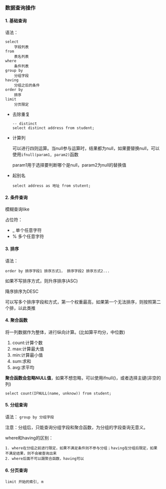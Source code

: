 ### 数据查询操作                                                                                                                                

#### 1. 基础查询

语法：

```mysql
select 
	字段列表
from
	表名列表
where
	条件列表
group by
	分组字段
having
	分组之后的条件
order by
	排序
limit
	分页限定
```

- 去除重复

  ```mysql
  -- distinct
  select distinct address from student;
  ```

- 计算列

  可以进行四则运算。当null参与运算时，结果都为null，如果要替换null，可以使用`ifnull(param1, param2)`函数

  param1用于选择要判断哪个是null，param2为null的替换值

- 起别名

  ```mysql
  select address as 地址 from stutent;
  ```

#### 2. 条件查询

模糊查询like

占位符：

- _    单个任意字符
- %   多个任意字符

#### 3. 排序

语法：

```mysql
order by 排序字段1 排序方式1， 排序字段2 排序方式2...
```

如果不写排序方式，则升序排序(ASC)

降序排序为DESC

可以写多个排序字段和方式，第一个权重最高，如果第一个无法排序，则按照第二个排，以此类推

#### 4. 聚合函数

将一列数据作为整体，进行纵向计算。(比如算平均分，中位数)

1. count:计算个数
2. max:计算最大值
3. min:计算最小值
4. sum:求和
5. avg:求平均

**聚合函数会忽略NULL值**，如果不想忽略，可以使用ifnull()，或者选择主键(非空的列)

```mysql
select count(IFNULL(name, unknow)) from student;
```

#### 5. 分组查询

语法： `group by 分组字段`

注意：分组后，只能查询分组字段和聚合函数，为分组的字段查询无意义。

where和having的区别：

 	1. where在分组之前进行限定，如果不满足条件则不参与分组；having在分组后限定，如果不满足结果，则不会被查询出来
 	2. where后面不可以跟聚合函数，having可以

#### 6. 分页查询

```mysql
limit 开始的索引, m
```

























